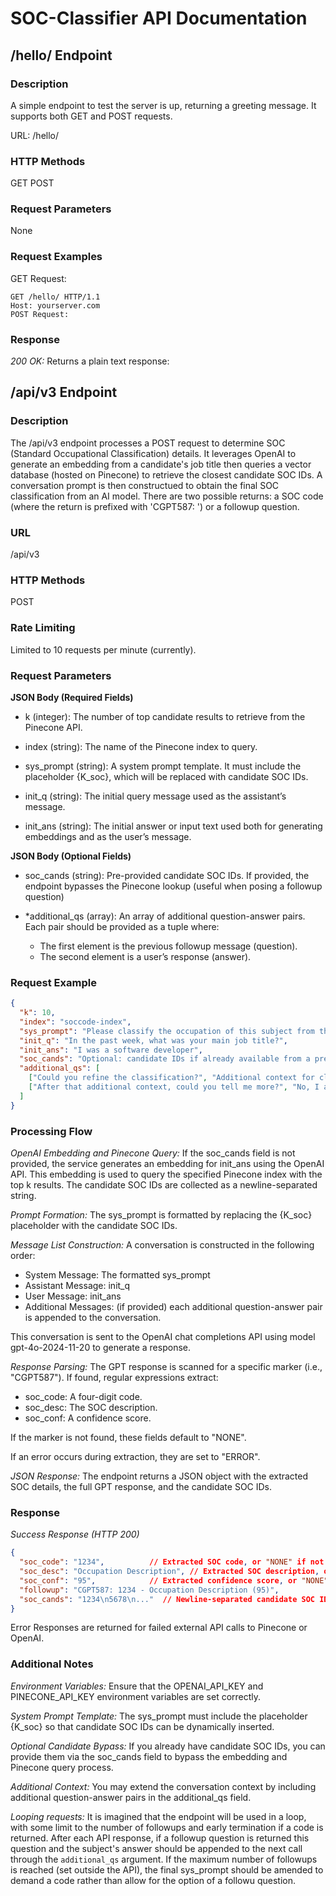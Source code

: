 # SOC-Classifier API Documentation

## /hello/ Endpoint

### Description

A simple endpoint to test the server is up, returning a greeting message. It supports both GET and POST requests.

URL: /hello/

### HTTP Methods

GET
POST

### Request Parameters
None

### Request Examples
GET Request:

```
GET /hello/ HTTP/1.1
Host: yourserver.com
POST Request:
```

### Response

*200 OK:*
    Returns a plain text response:


## /api/v3 Endpoint

### Description

The /api/v3 endpoint processes a POST request to determine SOC (Standard Occupational Classification) details. It leverages OpenAI to generate an embedding from a candidate's job title then queries a vector database (hosted on Pinecone) to retrieve the closest candidate SOC IDs. A conversation prompt is then constructued to obtain the final SOC classification from an AI model. There are two possible returns: a SOC code (where the return is prefixed with 'CGPT587: ') or a followup question.

### URL
/api/v3

### HTTP Methods
POST

### Rate Limiting
Limited to 10 requests per minute (currently).

### Request Parameters

**JSON Body (Required Fields)**

  * k (integer): The number of top candidate results to retrieve from the Pinecone API.
  
  * index (string): The name of the Pinecone index to query.
  
  * sys_prompt (string): A system prompt template. It must include the placeholder {K_soc}, which will be replaced with candidate SOC IDs.
  
  * init_q (string): The initial query message used as the assistant’s message.
  
  * init_ans (string): The initial answer or input text used both for generating embeddings and as the user’s message.

**JSON Body (Optional Fields)**

  * soc_cands (string): Pre-provided candidate SOC IDs. If provided, the endpoint bypasses the Pinecone lookup (useful when posing a followup question)
  
  * *additional_qs (array): An array of additional question-answer pairs. Each pair should be provided as a tuple where:
    * The first element is the previous followup message (question).
    * The second element is a user’s response (answer).


### Request Example

```json
{
  "k": 10,
  "index": "soccode-index",
  "sys_prompt": "Please classify the occupation of this subject from the following options:\n{K_soc}",
  "init_q": "In the past week, what was your main job title?",
  "init_ans": "I was a software developer",
  "soc_cands": "Optional: candidate IDs if already available from a previous call.",
  "additional_qs": [
    ["Could you refine the classification?", "Additional context for clarification."],
    ["After that additional context, could you tell me more?", "No, I am afraid I can't"]
  ]
}
```

### Processing Flow

*OpenAI Embedding and Pinecone Query:*
If the soc_cands field is not provided, the service generates an embedding for init_ans using the OpenAI API. This embedding is used to query the specified Pinecone index with the top k results. The candidate SOC IDs are collected as a newline-separated string.

*Prompt Formation:*
The sys_prompt is formatted by replacing the {K_soc} placeholder with the candidate SOC IDs.

*Message List Construction:*
A conversation is constructed in the following order:

  * System Message: The formatted sys_prompt
  * Assistant Message: init_q
  * User Message: init_ans
  * Additional Messages: (if provided) each additional question-answer pair is appended to the conversation.

This conversation is sent to the OpenAI chat completions API using model gpt-4o-2024-11-20 to generate a response.

*Response Parsing:*
The GPT response is scanned for a specific marker (i.e., "CGPT587"). If found, regular expressions extract:

  * soc_code: A four-digit code.
  * soc_desc: The SOC description.
  * soc_conf: A confidence score.

If the marker is not found, these fields default to "NONE". 

If an error occurs during extraction, they are set to "ERROR".

*JSON Response:*
The endpoint returns a JSON object with the extracted SOC details, the full GPT response, and the candidate SOC IDs.

### Response

*Success Response (HTTP 200)*

```json
{
  "soc_code": "1234",          // Extracted SOC code, or "NONE" if not found.
  "soc_desc": "Occupation Description", // Extracted SOC description, or "NONE" if not found.
  "soc_conf": "95",            // Extracted confidence score, or "NONE" if not found.
  "followup": "CGPT587: 1234 - Occupation Description (95)",
  "soc_cands": "1234\n5678\n..."  // Newline-separated candidate SOC IDs.
}
```

Error Responses are returned for failed external API calls to Pinecone or OpenAI.

### Additional Notes

*Environment Variables:*
Ensure that the OPENAI_API_KEY and PINECONE_API_KEY environment variables are set correctly.

*System Prompt Template:*
The sys_prompt must include the placeholder {K_soc} so that candidate SOC IDs can be dynamically inserted.

*Optional Candidate Bypass:*
If you already have candidate SOC IDs, you can provide them via the soc_cands field to bypass the embedding and Pinecone query process.

*Additional Context:*
You may extend the conversation context by including additional question-answer pairs in the additional_qs field.

*Looping requests:*
It is imagined that the endpoint will be used in a loop, with some limit to the number of followups and early termination if a code is returned. After each API response, if a followup question is returned this question and the subject's answer should be appended to the next call through the `additional_qs` argument. If the maximum number of followups is reached (set outside the API), the final sys_prompt should be amended to demand a code rather than allow for the option of a followu question.